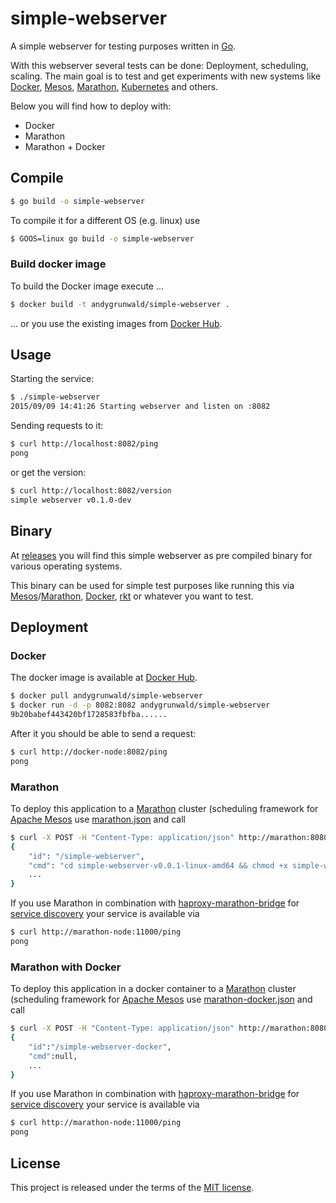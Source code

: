 # simple-webserver

A simple webserver for testing purposes written in [Go](http://golang.org/).

With this webserver several tests can be done: Deployment, scheduling, scaling.
The main goal is to test and get experiments with new systems like [Docker](https://www.docker.com/), [Mesos](http://mesos.apache.org/), [Marathon](https://mesosphere.github.io/marathon/), [Kubernetes](http://kubernetes.io/) and others.

Below you will find how to deploy with:

* Docker
* Marathon
* Marathon + Docker

## Compile

```sh
$ go build -o simple-webserver
```

To compile it for a different OS (e.g. linux) use

```sh
$ GOOS=linux go build -o simple-webserver
```

### Build docker image

To build the Docker image execute ...

```sh
$ docker build -t andygrunwald/simple-webserver .
```

... or you use the existing images from [Docker Hub](https://hub.docker.com/r/andygrunwald/simple-webserver/).

## Usage

Starting the service:

```sh
$ ./simple-webserver
2015/09/09 14:41:26 Starting webserver and listen on :8082
```

Sending requests to it:

```sh
$ curl http://localhost:8082/ping
pong
```

or get the version:

```sh
$ curl http://localhost:8082/version
simple webserver v0.1.0-dev
```

## Binary

At [releases](https://github.com/andygrunwald/simple-webserver/releases) you will find this simple webserver as pre compiled binary for various operating systems.

This binary can be used for simple test purposes like running this via [Mesos](http://mesos.apache.org/)/[Marathon](https://github.com/mesosphere/marathon), [Docker](https://www.docker.com/), [rkt](https://github.com/coreos/rkt) or whatever you want to test.

## Deployment

### Docker

The docker image is available at [Docker Hub](https://hub.docker.com/r/andygrunwald/simple-webserver/).

```sh
$ docker pull andygrunwald/simple-webserver
$ docker run -d -p 8082:8082 andygrunwald/simple-webserver
9b20babef443420bf1728583fbfba......
```

After it you should be able to send a request:

```sh
$ curl http://docker-node:8082/ping
pong
```

### Marathon

To deploy this application to a [Marathon](https://github.com/mesosphere/marathon) cluster (scheduling framework for [Apache Mesos](http://mesos.apache.org/) use [marathon.json](./marathon.json) and call

```sh
$ curl -X POST -H "Content-Type: application/json" http://marathon:8080/v2/apps -d@marathon.json
{
    "id": "/simple-webserver",
    "cmd": "cd simple-webserver-v0.0.1-linux-amd64 && chmod +x simple-webserver && ./simple-webserver --listen \":$PORT0\"",
	...
}
```

If you use Marathon in combination with [haproxy-marathon-bridge](https://open.mesosphere.com/tutorials/service-discovery/) for [service discovery](https://mesosphere.github.io/marathon/docs/service-discovery-load-balancing.html) your service is available via

```sh
$ curl http://marathon-node:11000/ping
pong
```

### Marathon with Docker

To deploy this application in a docker container to a [Marathon](https://github.com/mesosphere/marathon) cluster (scheduling framework for [Apache Mesos](http://mesos.apache.org/) use [marathon-docker.json](./marathon-docker.json) and call

```sh
$ curl -X POST -H "Content-Type: application/json" http://marathon:8080/v2/apps -d@marathon-docker.json
{
    "id":"/simple-webserver-docker",
    "cmd":null,
	...
}
```

If you use Marathon in combination with [haproxy-marathon-bridge](https://open.mesosphere.com/tutorials/service-discovery/) for [service discovery](https://mesosphere.github.io/marathon/docs/service-discovery-load-balancing.html) your service is available via

```sh
$ curl http://marathon-node:11000/ping
pong
```

## License

This project is released under the terms of the [MIT license](http://en.wikipedia.org/wiki/MIT_License).